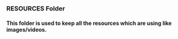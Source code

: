 ### RESOURCES Folder
#### This folder is used to keep all the resources which are using like images/videos.